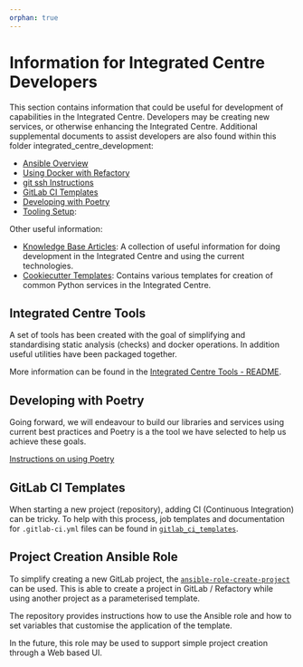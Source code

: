 ```yaml
---
orphan: true
---
```

# Information for Integrated Centre Developers

This section contains information that could be useful for development of capabilities in the Integrated Centre.
Developers may be creating new services, or otherwise enhancing the Integrated Centre. Additional supplemental documents
to assist developers are also found within this folder integrated_centre_development:
<!--[integrated_centre_development](/integrated_centre/integrated_centre_development):_-->
- [Ansible Overview](ansible_overview.md)
- [Using Docker with Refactory](using_docker_with_refactory.md)
- [git ssh Instructions](git_ssh_instructions.md)
- [GitLab CI Templates](gitlab_ci_templates.md)
- [Developing with Poetry](developing_with_poetry.md)
- [Tooling Setup](development_environment_setup.md):

Other useful information:
- [Knowledge Base Articles](https://refactory.australiacentral.cloudapp.azure.com/integrated-centre/integrated-centre-docs/-/wikis/Integrated-Centre-Knowledge-Base):
A collection of useful information for doing development in the Integrated Centre and using the current technologies.
- [Cookiecutter Templates](https://refactory.australiacentral.cloudapp.azure.com/integrated-centre/cookiecutters):
Contains various templates for creation of common Python services in the Integrated Centre.

## Integrated Centre Tools

A set of tools has been created with the goal of simplifying and standardising static analysis (checks) and docker
operations. In addition useful utilities have been packaged together.

More information can be found in the
[Integrated Centre Tools - README](https://refactory.australiacentral.cloudapp.azure.com/integrated-centre/integrated-centre-tools/-/blob/master/README.md).

## Developing with Poetry

Going forward, we will endeavour to build our libraries and services using current best practices and Poetry is a
the tool we have selected to help us achieve these goals.

[Instructions on using Poetry](developing_with_poetry.md)

## GitLab CI Templates

When starting a new project (repository), adding CI (Continuous Integration) can be tricky. To help with this process,
job templates and documentation for `.gitlab-ci.yml` files can be found in [`gitlab_ci_templates`](gitlab_ci_templates.md)<!--[ci-templates]-->.

<!--[ci-templates]: integrated_centre/integrated_centre_development/gitlab_ci_templates.md-->

## Project Creation Ansible Role

To simplify creating a new GitLab project, the [`ansible-role-create-project`][ansible-role-create-project]
can be used. This is able to create a project in GitLab / Refactory while using another project as a parameterised
template.

The repository provides instructions how to use the Ansible role and how to set variables that customise the application
of the template.

In the future, this role may be used to support simple project creation through a Web based UI.

[ansible-role-create-project]: https://refactory.australiacentral.cloudapp.azure.com/roles/ansible-role-create-project
